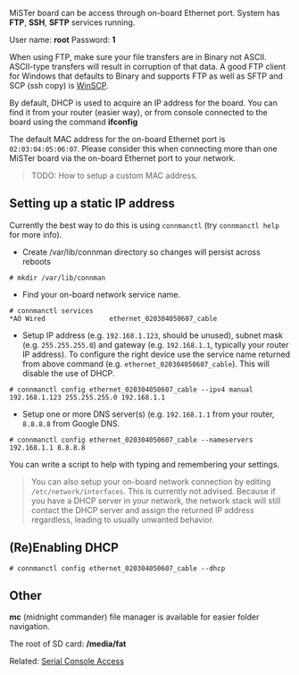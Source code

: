 MiSTer board can be access through on-board Ethernet port. System has **FTP**, **SSH**, **SFTP** services running.

User name: **root**  Password: **1**

When using FTP, make sure your file transfers are in Binary not ASCII. ASCII-type transfers will result in corruption of that data. A good FTP client for Windows that defaults to Binary and supports FTP as well as SFTP and SCP (ssh copy) is [WinSCP](https://winscp.net/eng/download.php).

By default, DHCP is used to acquire an IP address for the board.
You can find it from your router (easier way), or from console connected to the board using the command **ifconfig**

The default MAC address for the on-board Ethernet port is `02:03:04:05:06:07`. Please consider this when connecting more than one MiSTer board via the on-board Ethernet port to your network.

> TODO: How to setup a custom MAC address.

## Setting up a static IP address

Currently the best way to do this is using `connmanctl` (try `connmanctl help` for more info).
* Create /var/lib/connman directory so changes will persist across reboots
```
# mkdir /var/lib/connman
```
* Find your on-board network service name.
```
# connmanctl services
*AO Wired                ethernet_020304050607_cable
```
* Setup IP address (e.g. `192.168.1.123`, should be unused), subnet mask (e.g. `255.255.255.0`) and gateway (e.g. `192.168.1.1`, typically your router IP address). To configure the right device use the service name returned from above command (e.g. `ethernet_020304050607_cable`). This will disable the use of DHCP.
```
# connmanctl config ethernet_020304050607_cable --ipv4 manual 192.168.1.123 255.255.255.0 192.168.1.1
```
* Setup one or more DNS server(s) (e.g. `192.168.1.1` from your router, `8.8.8.8` from Google DNS.
```
# connmanctl config ethernet_020304050607_cable --nameservers 192.168.1.1 8.8.8.8
```

You can write a script to help with typing and remembering your settings.

> You can also setup your on-board network connection by editing `/etc/network/interfaces`. This is currently not advised. Because if you have a DHCP server in your network, the network stack will still contact the DHCP server and assign the returned IP address regardless, leading to usually unwanted behavior.

## (Re)Enabling DHCP

```
# connmanctl config ethernet_020304050607_cable --dhcp
```

## Other

**mc** (midnight commander) file manager is available for easier folder navigation.

The root of SD card: **/media/fat**

Related: [Serial Console Access](Console-connection)
